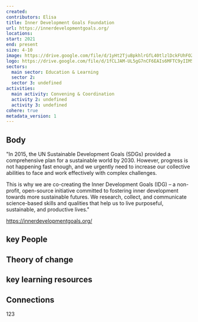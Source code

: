 ```yaml
---
created:
contributors: Elisa
title: Inner Development Goals Foundation
url: https://innerdevelopmentgoals.org/
locations: 
start: 2021
end: present
size: 4-10
image: https://drive.google.com/file/d/1yHt2TjuBpkhlrGfL40tlzlDckFUhFOZa/view?usp=drive_link
logo: https://drive.google.com/file/d/1fCLJAM-UL5gG7nCF6EAIs6MFTC9yIIM5/view?usp=drive_link
sectors:
  main sector: Education & Learning
  sector 2: 
  sector 3: undefined
activities: 
  main activity: Convening & Coordination
  activity 2: undefined
  activity 3: undefined
cohere: true
metadata_version: 1
---
```



## Body

"In 2015, the UN Sustainable Development Goals (SDGs) provided a comprehensive plan for a sustainable world by 2030. However, progress is not happening fast enough, and we urgently need to increase our collective abilities to face and work effectively with complex challenges.


This is why we are co-creating the Inner Development Goals (IDG) – a non-profit, open-source initiative committed to fostering inner development towards more sustainable futures. We research, collect, and communicate science-based skills and qualities that help us to live purposeful, sustainable, and productive lives."

https://innerdevelopmentgoals.org/

## key People



## Theory of change



## key learning resources



## Connections

123


